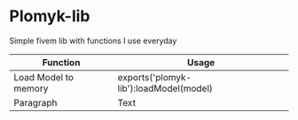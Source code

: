 # Plomyk-lib
Simple fivem lib with functions I use everyday

| Function      | Usage |
| ----------- | ----------- |
| Load Model to memory      | exports('plomyk-lib'):loadModel(model)       |
| Paragraph   | Text        |
